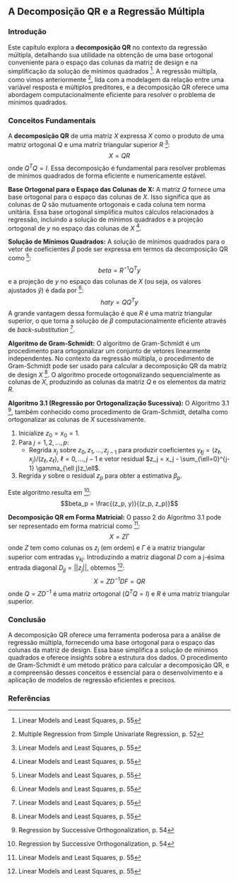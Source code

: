 ## A Decomposição QR e a Regressão Múltipla

### Introdução
Este capítulo explora a **decomposição QR** no contexto da regressão múltipla, detalhando sua utilidade na obtenção de uma base ortogonal conveniente para o espaço das colunas da matriz de design e na simplificação da solução de mínimos quadrados [^55]. A regressão múltipla, como vimos anteriormente [^52], lida com a modelagem da relação entre uma variável resposta e múltiplos preditores, e a decomposição QR oferece uma abordagem computacionalmente eficiente para resolver o problema de mínimos quadrados.

### Conceitos Fundamentais

A **decomposição QR** de uma matriz $X$ expressa $X$ como o produto de uma matriz ortogonal $Q$ e uma matriz triangular superior $R$ [^55]:
$$X = QR$$
onde $Q^TQ = I$. Essa decomposição é fundamental para resolver problemas de mínimos quadrados de forma eficiente e numericamente estável.

**Base Ortogonal para o Espaço das Colunas de X:** A matriz $Q$ fornece uma base ortogonal para o espaço das colunas de $X$. Isso significa que as colunas de $Q$ são mutuamente ortogonais e cada coluna tem norma unitária. Essa base ortogonal simplifica muitos cálculos relacionados à regressão, incluindo a solução de mínimos quadrados e a projeção ortogonal de $y$ no espaço das colunas de $X$ [^55].

**Solução de Mínimos Quadrados:** A solução de mínimos quadrados para o vetor de coeficientes $\beta$ pode ser expressa em termos da decomposição QR como [^55]:
$$beta = R^{-1}Q^Ty$$
e a projeção de $y$ no espaço das colunas de $X$ (ou seja, os valores ajustados $\hat{y}$) é dada por [^55]:
$$hat{y} = QQ^Ty$$
A grande vantagem dessa formulação é que $R$ é uma matriz triangular superior, o que torna a solução de $\beta$ computacionalmente eficiente através de *back-substitution* [^55].

**Algoritmo de Gram-Schmidt:** O algoritmo de Gram-Schmidt é um procedimento para ortogonalizar um conjunto de vetores linearmente independentes. No contexto da regressão múltipla, o procedimento de Gram-Schmidt pode ser usado para calcular a decomposição QR da matriz de design $X$ [^55]. O algoritmo procede ortogonalizando sequencialmente as colunas de $X$, produzindo as colunas da matriz $Q$ e os elementos da matriz $R$.

**Algoritmo 3.1 (Regressão por Ortogonalização Sucessiva):** O Algoritmo 3.1 [^54], também conhecido como procedimento de Gram-Schmidt, detalha como ortogonalizar as colunas de $X$ sucessivamente.
1. Inicialize $z_0 = x_0 = 1$.
2. Para $j = 1, 2, ..., p$:
   - Regrida $x_j$ sobre $z_0, z_1, ..., z_{j-1}$ para produzir coeficientes $\gamma_{\ell j} = (z_\ell, x_j) / (z_\ell, z_\ell)$, $\ell = 0, ..., j-1$ e vetor residual $z_j = x_j - \sum_{\ell=0}^{j-1} \gamma_{\ell j}z_\ell$.
3. Regrida $y$ sobre o residual $z_p$ para obter a estimativa $\beta_p$.

Este algoritmo resulta em [^54]:
$$beta_p = \frac{(z_p, y)}{(z_p, z_p)}$$

**Decomposição QR em Forma Matricial:** O passo 2 do Algoritmo 3.1 pode ser representado em forma matricial como [^55]:
$$X = Z\Gamma$$
onde $Z$ tem como colunas os $z_j$ (em ordem) e $\Gamma$ é a matriz triangular superior com entradas $\gamma_{kj}$. Introduzindo a matriz diagonal $D$ com a j-ésima entrada diagonal $D_{jj} = ||z_j||$, obtemos [^55]:
$$X = ZD^{-1}DF = QR$$
onde $Q = ZD^{-1}$ é uma matriz ortogonal ($Q^TQ = I$) e $R$ é uma matriz triangular superior.

### Conclusão

A decomposição QR oferece uma ferramenta poderosa para a análise de regressão múltipla, fornecendo uma base ortogonal para o espaço das colunas da matriz de design. Essa base simplifica a solução de mínimos quadrados e oferece insights sobre a estrutura dos dados. O procedimento de Gram-Schmidt é um método prático para calcular a decomposição QR, e a compreensão desses conceitos é essencial para o desenvolvimento e a aplicação de modelos de regressão eficientes e precisos.

### Referências
[^55]: Linear Models and Least Squares, p. 55
[^52]: Multiple Regression from Simple Univariate Regression, p. 52
[^54]: Regression by Successive Orthogonalization, p. 54
<!-- END -->